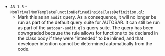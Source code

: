  - `A3-1-5` - `NonTrivalNonTemplateFunctionDefinedInsideClassDefinition.ql`:
   - Mark this as an `audit` query. As a consequence, it will no longer be run as part of the default query suite for AUTOSAR. It can still be run as part of the `autosar-audit.qls` query suite. The query has been downgraded because the rule allows for functions to be declared in the class body if they were "intended" to be inlined, and that developer intention cannot be determined automatically from the code.